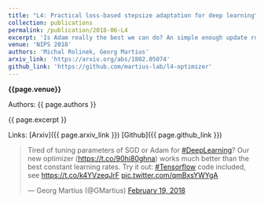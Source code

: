 ```yaml
---
title: "L4: Practical loss-based stepsize adaptation for deep learning"
collection: publications
permalink: /publication/2018-06-L4
excerpt: 'Is Adam really the best we can do? An simple enough update rule can dramatically outperform Adam on some datasets. The optimizer turned out not to be very robust but it had its moments such as actually driving the training loss on MNIST to 0.0 in 20 epochs.'
venue: 'NIPS 2018'
authors: 'Michal Rolinek, Georg Martius'
arxiv_link: 'https://arxiv.org/abs/1802.05074'
github_link: 'https://github.com/martius-lab/l4-optimizer'
---
```


**{{page.venue}}**

Authors: {{ page.authors }}

{{ page.excerpt }}


Links: [Arxiv]({{ page.arxiv_link }}) [Github]({{ page.github_link }})

<blockquote class="twitter-tweet"><p lang="en" dir="ltr">Tired of tuning parameters of SGD or Adam for <a href="https://twitter.com/hashtag/DeepLearning?src=hash&amp;ref_src=twsrc%5Etfw">#DeepLearning</a>? Our new optimizer (<a href="https://t.co/90hi80ghna">https://t.co/90hi80ghna</a>) works much better than the best constant learning rates. Try it out: <a href="https://twitter.com/hashtag/Tensorflow?src=hash&amp;ref_src=twsrc%5Etfw">#Tensorflow</a> code included, see <a href="https://t.co/k4YVzeqJrF">https://t.co/k4YVzeqJrF</a> <a href="https://t.co/qmBxsYWYgA">pic.twitter.com/qmBxsYWYgA</a></p>&mdash; Georg Martius (@GMartius) <a href="https://twitter.com/GMartius/status/965703255878664194?ref_src=twsrc%5Etfw">February 19, 2018</a></blockquote> <script async src="https://platform.twitter.com/widgets.js" charset="utf-8"></script>

